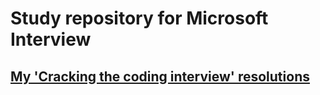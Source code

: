 # Study repository for Microsoft Interview

## [My 'Cracking the coding interview' resolutions](./Cracking%20the%20Coding%20Interview/README.md)
